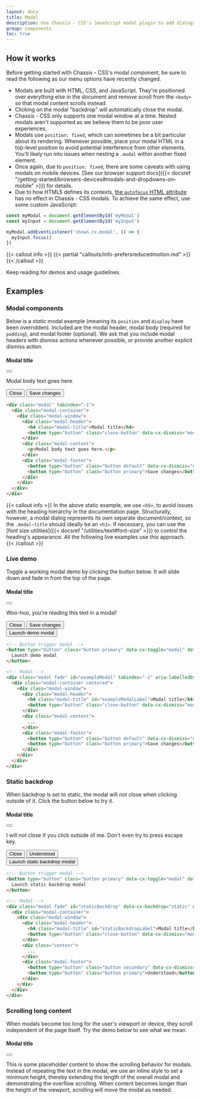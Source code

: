 ```yaml
---
layout: docs
title: Modal
description: Use Chassis - CSS's JavaScript modal plugin to add dialogs to your site for lightboxes, user notifications, or completely custom content.
group: components
toc: true
---
```


## How it works

Before getting started with Chassis - CSS's modal component, be sure to read the following as our menu options have recently changed.

- Modals are built with HTML, CSS, and JavaScript. They're positioned over everything else in the document and remove scroll from the `<body>` so that modal content scrolls instead.
- Clicking on the modal "backdrop" will automatically close the modal.
- Chassis - CSS only supports one modal window at a time. Nested modals aren't supported as we believe them to be poor user experiences.
- Modals use `position: fixed`, which can sometimes be a bit particular about its rendering. Whenever possible, place your modal HTML in a top-level position to avoid potential interference from other elements. You'll likely run into issues when nesting a `.modal` within another fixed element.
- Once again, due to `position: fixed`, there are some caveats with using modals on mobile devices. [See our browser support docs]({{< docsref "/getting-started/browsers-devices#modals-and-dropdowns-on-mobile" >}}) for details.
- Due to how HTML5 defines its contexts, [the `autofocus` HTML attribute](https://developer.mozilla.org/en-US/docs/Web/HTML/Element/input#attr-autofocus) has no effect in Chassis - CSS modals. To achieve the same effect, use some custom JavaScript:

```js
const myModal = document.getElementById('myModal')
const myInput = document.getElementById('myInput')

myModal.addEventListener('shown.cx.modal', () => {
  myInput.focus()
})
```

{{< callout info >}}
{{< partial "callouts/info-prefersreducedmotion.md" >}}
{{< /callout >}}

Keep reading for demos and usage guidelines.

## Examples

### Modal components

Below is a _static_ modal example (meaning its `position` and `display` have been overridden). Included are the modal header, modal body (required for `padding`), and modal footer (optional). We ask that you include modal headers with dismiss actions whenever possible, or provide another explicit dismiss action.

<div class="cxd-example bg-evident">
  <div class="modal position-static d-block" tabindex="-1">
    <div class="modal-container">
      <div class="modal-window">
        <div class="modal-header">
          <h4 class="modal-title">Modal title</h4>
          <button type="button" class="close-button" data-cx-dismiss="modal" aria-label="Close"></button>
        </div>
        <div class="modal-content">
          <p>Modal body text goes here.</p>
        </div>
        <div class="modal-footer">
          <button type="button" class="button default" data-cx-dismiss="modal">Close</button>
          <button type="button" class="button primary">Save changes</button>
        </div>
      </div>
    </div>
  </div>
</div>

```html
<div class="modal" tabindex="-1">
  <div class="modal-container">
    <div class="modal-window">
      <div class="modal-header">
        <h4 class="modal-title">Modal title</h4>
        <button type="button" class="close-button" data-cx-dismiss="modal" aria-label="Close"></button>
      </div>
      <div class="modal-content">
        <p>Modal body text goes here.</p>
      </div>
      <div class="modal-footer">
        <button type="button" class="button default" data-cx-dismiss="modal">Close</button>
        <button type="button" class="button primary">Save changes</button>
      </div>
    </div>
  </div>
</div>
```

{{< callout info >}}
In the above static example, we use `<h5>`, to avoid issues with the heading hierarchy in the documentation page. Structurally, however, a modal dialog represents its own separate document/context, so the `.modal-title` should ideally be an `<h1>`. If necessary, you can use the [font size utilities]({{< docsref "/utilities/text#font-size" >}}) to control the heading's appearance. All the following live examples use this approach.
{{< /callout >}}

### Live demo

Toggle a working modal demo by clicking the button below. It will slide down and fade in from the top of the page.

<div class="modal fade" id="exampleModalLive" tabindex="-1" aria-labelledby="exampleModalLiveLabel" aria-hidden="true">
  <div class="modal-container centered">
    <div class="modal-window">
      <div class="modal-header">
        <h4 class="modal-title" id="exampleModalLiveLabel">Modal title</h4>
        <button type="button" class="close-button" data-cx-dismiss="modal" aria-label="Close"></button>
      </div>
      <div class="modal-content">
        <p>Woo-hoo, you're reading this text in a modal!</p>
      </div>
      <div class="modal-footer">
        <button type="button" class="button default" data-cx-dismiss="modal">Close</button>
        <button type="button" class="button primary">Save changes</button>
      </div>
    </div>
  </div>
</div>

<div class="cxd-example">
  <button type="button" class="button primary" data-cx-toggle="modal" data-cx-target="#exampleModalLive">
    Launch demo modal
  </button>
</div>

```html
<!-- Button trigger modal -->
<button type="button" class="button primary" data-cx-toggle="modal" data-cx-target="#exampleModal">
  Launch demo modal
</button>

<!-- Modal -->
<div class="modal fade" id="exampleModal" tabindex="-1" aria-labelledby="exampleModalLabel" aria-hidden="true">
  <div class="modal-container centered">
    <div class="modal-window">
      <div class="modal-header">
        <h4 class="modal-title" id="exampleModalLabel">Modal title</h4>
        <button type="button" class="close-button" data-cx-dismiss="modal" aria-label="Close"></button>
      </div>
      <div class="modal-content">
        ...
      </div>
      <div class="modal-footer">
        <button type="button" class="button default" data-cx-dismiss="modal">Close</button>
        <button type="button" class="button primary">Save changes</button>
      </div>
    </div>
  </div>
</div>
```

### Static backdrop

When backdrop is set to static, the modal will not close when clicking outside of it. Click the button below to try it.

<div class="modal fade" id="staticBackdropLive" data-cx-backdrop="static" data-cx-keyboard="false" tabindex="-1" aria-labelledby="staticBackdropLiveLabel" aria-hidden="true">
  <div class="modal-container">
    <div class="modal-window">
      <div class="modal-header">
        <h4 class="modal-title" id="staticBackdropLiveLabel">Modal title</h4>
        <button type="button" class="close-button" data-cx-dismiss="modal" aria-label="Close"></button>
      </div>
      <div class="modal-content">
        <p>I will not close if you click outside of me. Don't even try to press escape key.</p>
      </div>
      <div class="modal-footer">
        <button type="button" class="button default" data-cx-dismiss="modal">Close</button>
        <button type="button" class="button primary">Understood</button>
      </div>
    </div>
  </div>
</div>

<div class="cxd-example">
  <button type="button" class="button primary" data-cx-toggle="modal" data-cx-target="#staticBackdropLive">
    Launch static backdrop modal
  </button>
</div>

```html
<!-- Button trigger modal -->
<button type="button" class="button primary" data-cx-toggle="modal" data-cx-target="#staticBackdrop">
  Launch static backdrop modal
</button>

<!-- Modal -->
<div class="modal fade" id="staticBackdrop" data-cx-backdrop="static" data-cx-keyboard="false" tabindex="-1" aria-labelledby="staticBackdropLabel" aria-hidden="true">
  <div class="modal-container">
    <div class="modal-window">
      <div class="modal-header">
        <h4 class="modal-title" id="staticBackdropLabel">Modal title</h4>
        <button type="button" class="close-button" data-cx-dismiss="modal" aria-label="Close"></button>
      </div>
      <div class="contenr">
        ...
      </div>
      <div class="modal-footer">
        <button type="button" class="button secondary" data-cx-dismiss="modal">Close</button>
        <button type="button" class="button primary">Understood</button>
      </div>
    </div>
  </div>
</div>
```

### Scrolling long content

When modals become too long for the user's viewport or device, they scroll independent of the page itself. Try the demo below to see what we mean.

<div class="modal fade" id="exampleModalLong" tabindex="-1" aria-labelledby="exampleModalLongTitle" aria-hidden="true">
  <div class="modal-container">
    <div class="modal-window">
      <div class="modal-header">
        <h4 class="modal-title" id="exampleModalLongTitle">Modal title</h4>
        <button type="button" class="close-button" data-cx-dismiss="modal" aria-label="Close"></button>
      </div>
      <div class="modal-content" style="min-height: 1500px">
        <p>This is some placeholder content to show the scrolling behavior for modals. Instead of repeating the text in the modal, we use an inline style to set a minimum height, thereby extending the length of the overall modal and demonstrating the overflow scrolling. When content becomes longer than the height of the viewport, scrolling will move the modal as needed.</p>
      </div>
      <div class="modal-footer">
        <button type="button" class="button default" data-cx-dismiss="modal">Close</button>
        <button type="button" class="button primary">Save changes</button>
      </div>
    </div>
  </div>
</div>

<div class="cxd-example">
  <button type="button" class="button primary" data-cx-toggle="modal" data-cx-target="#exampleModalLong">
    Launch demo modal
  </button>
</div>

You can also create a scrollable modal that allows scrolling the modal body by adding `.modal-dialog-scrollable` to `.modal-dialog`.

<div class="modal fade" id="exampleModalScrollable" tabindex="-1" aria-labelledby="exampleModalScrollableTitle" aria-hidden="true">
  <div class="modal-container scrollable">
    <div class="modal-window">
      <div class="modal-header">
        <h4 class="modal-title" id="exampleModalScrollableTitle">Modal title</h4>
        <button type="button" class="close-button" data-cx-dismiss="modal" aria-label="Close"></button>
      </div>
      <div class="modal-content">
        <p>This is some placeholder content to show the scrolling behavior for modals. We use repeated line breaks to demonstrate how content can exceed minimum inner height, thereby showing inner scrolling. When content becomes longer than the predefined max-height of modal, content will be cropped and scrollable within the modal.</p>
        <br><br><br><br><br><br><br><br><br><br><br><br><br><br><br><br><br><br><br><br><br><br><br><br><br><br><br><br><br><br><br><br><br><br><br><br><br><br><br><br>
        <p>This content should appear at the bottom after you scroll.</p>
      </div>
      <div class="modal-footer">
        <button type="button" class="button default" data-cx-dismiss="modal">Close</button>
        <button type="button" class="button primary">Save changes</button>
      </div>
    </div>
  </div>
</div>

<div class="cxd-example">
  <button type="button" class="button primary" data-cx-toggle="modal" data-cx-target="#exampleModalScrollable">
    Launch demo modal
  </button>
</div>

```html
<!-- Scrollable modal -->
<div class="modal-dialog scrollable">
  ...
</div>
```

### Vertically centered

Add `.modal-dialog-centered` to `.modal-dialog` to vertically center the modal.

<div class="modal fade" id="exampleModalCenter" tabindex="-1" aria-labelledby="exampleModalCenterTitle" aria-hidden="true">
  <div class="modal-container centered">
    <div class="modal-window">
      <div class="modal-header">
        <h4 class="modal-title" id="exampleModalCenterTitle">Modal title</h4>
        <button type="button" class="close-button" data-cx-dismiss="modal" aria-label="Close"></button>
      </div>
      <div class="modal-content">
        <p>This is a vertically centered modal.</p>
      </div>
      <div class="modal-footer">
        <button type="button" class="button default" data-cx-dismiss="modal">Close</button>
        <button type="button" class="button primary">Save changes</button>
      </div>
    </div>
  </div>
</div>

<div class="modal fade" id="exampleModalCenteredScrollable" tabindex="-1" aria-labelledby="exampleModalCenteredScrollableTitle" aria-hidden="true">
  <div class="modal-container centered scrollable">
    <div class="modal-window">
      <div class="modal-header">
        <h4 class="modal-title" id="exampleModalCenteredScrollableTitle">Modal title</h4>
        <button type="button" class="close-button" data-cx-dismiss="modal" aria-label="Close"></button>
      </div>
      <div class="modal-content">
        <p>This is some placeholder content to show a vertically centered modal. We've added some extra copy here to show how vertically centering the modal works when combined with scrollable modals. We also use some repeated line breaks to quickly extend the height of the content, thereby triggering the scrolling. When content becomes longer than the predefined max-height of modal, content will be cropped and scrollable within the modal.</p>
        <br><br><br><br><br><br><br><br><br><br><br><br><br><br><br><br><br><br><br><br>
        <p>Just like that.</p>
      </div>
      <div class="modal-footer">
        <button type="button" class="button default" data-cx-dismiss="modal">Close</button>
        <button type="button" class="button primary">Save changes</button>
      </div>
    </div>
  </div>
</div>

<div class="cxd-example">
  <button type="button" class="button primary" data-cx-toggle="modal" data-cx-target="#exampleModalCenter">
    Vertically centered modal
  </button>
  <button type="button" class="button primary" data-cx-toggle="modal" data-cx-target="#exampleModalCenteredScrollable">
    Vertically centered scrollable modal
  </button>
</div>

```html
<!-- Vertically centered modal -->
<div class="modal-container centered">
  ...
</div>

<!-- Vertically centered scrollable modal -->
<div class="modal-container centered scrollable">
  ...
</div>
```

### Tooltips and popovers

[Tooltips]({{< docsref "/components/tooltips" >}}) and [popovers]({{< docsref "/components/popovers" >}}) can be placed within modals as needed. When modals are closed, any tooltips and popovers within are also automatically dismissed.

<div class="modal fade" id="exampleModalPopovers" tabindex="-1" aria-labelledby="exampleModalPopoversLabel" aria-hidden="true">
  <div class="modal-container">
    <div class="modal-window">
      <div class="modal-header">
        <h3 class="modal-title" id="exampleModalPopoversLabel">Modal title</h3>
        <button type="button" class="close-button" data-cx-dismiss="modal" aria-label="Close"></button>
      </div>
      <div class="modal-content">
        <h4>Popover in a modal</h4>
        <p>This <button class="button default" data-cx-toggle="popover" title="Popover title" data-cx-content="Popover body content is set in this attribute." data-cx-container="#exampleModalPopovers">button</button> triggers a popover on click.</p>
        <hr>
        <h4 class="fs-5">Tooltips in a modal</h4>
        <p><a href="#" data-cx-toggle="tooltip" title="Tooltip" data-cx-container="#exampleModalPopovers">This link</a> and <a href="#" data-cx-toggle="tooltip" title="Tooltip" data-cx-container="#exampleModalPopovers">that link</a> have tooltips on hover.</p>
      </div>
      <div class="modal-footer">
        <button type="button" class="button default" data-cx-dismiss="modal">Close</button>
        <button type="button" class="button primary">Save changes</button>
      </div>
    </div>
  </div>
</div>

<div class="cxd-example">
  <button type="button" class="button primary" data-cx-toggle="modal" data-cx-target="#exampleModalPopovers">
    Launch demo modal
  </button>
</div>

```html
<div class="modal-content">
  <h3>Popover in a modal</h2>
  <p>This <button class="button default" data-cx-toggle="popover" title="Popover title" data-cx-content="Popover body content is set in this attribute.">button</button> triggers a popover on click.</p>
  <hr>
  <h4>Tooltips in a modal</h2>
  <p><a href="#" data-cx-toggle="tooltip" title="Tooltip">This link</a> and <a href="#" data-cx-toggle="tooltip" title="Tooltip">that link</a> have tooltips on hover.</p>
</div>
```

### Using the grid

Utilize the Chassis - CSS grid system within a modal by nesting `.container-fluid` within the `.modal-body`. Then, use the normal grid system classes as you would anywhere else.

<div class="modal fade" id="gridSystemModal" tabindex="-1" aria-labelledby="gridModalLabel" aria-hidden="true">
  <div class="modal-container">
    <div class="modal-window">
      <div class="modal-header">
        <h4 class="modal-title" id="gridModalLabel">Grids in modals</h4>
        <button type="button" class="close-button" data-cx-dismiss="modal" aria-label="Close"></button>
      </div>
      <div class="modal-content">
        <div class="container-fluid cxd-example-row">
          <div class="row">
            <div class="col-medium-4">.col-medium-4</div>
            <div class="col-medium-4 ms-auto">.col-medium-4 .ms-auto</div>
          </div>
          <div class="row">
            <div class="col-medium-3 ms-auto">.col-medium-3 .ms-auto</div>
            <div class="col-medium-2 ms-auto">.col-medium-2 .ms-auto</div>
          </div>
          <div class="row">
            <div class="col-medium-6 ms-auto">.col-medium-6 .ms-auto</div>
          </div>
          <div class="row">
            <div class="col-small-9">
              Level 1: .col-small-9
              <div class="row">
                <div class="col-8 col-small-6">
                  Level 2: .col-8 .col-small-6
                </div>
                <div class="col-4 col-small-6">
                  Level 2: .col-4 .col-small-6
                </div>
              </div>
            </div>
          </div>
        </div>
      </div>
      <div class="modal-footer">
        <button type="button" class="button default" data-cx-dismiss="modal">Close</button>
        <button type="button" class="button primary">Save changes</button>
      </div>
    </div>
  </div>
</div>

<div class="cxd-example">
<button type="button" class="button primary" data-cx-toggle="modal" data-cx-target="#gridSystemModal">
  Launch demo modal
</button>
</div>

```html
<div class="modal-content">
  <div class="container-fluid">
    <div class="row">
      <div class="col-medium-4">.col-medium-4</div>
      <div class="col-medium-4 ms-auto">.col-medium-4 .ms-auto</div>
    </div>
    <div class="row">
      <div class="col-medium-3 ms-auto">.col-medium-3 .ms-auto</div>
      <div class="col-medium-2 ms-auto">.col-medium-2 .ms-auto</div>
    </div>
    <div class="row">
      <div class="col-medium-6 ms-auto">.col-medium-6 .ms-auto</div>
    </div>
    <div class="row">
      <div class="col-small-9">
        Level 1: .col-small-9
        <div class="row">
          <div class="col-8 col-small-6">
            Level 2: .col-8 .col-small-6
          </div>
          <div class="col-4 col-small-6">
            Level 2: .col-4 .col-small-6
          </div>
        </div>
      </div>
    </div>
  </div>
</div>
```

### Varying modal content

Have a bunch of buttons that all trigger the same modal with slightly different contents? Use `event.relatedTarget` and [HTML `data-cx-*` attributes](https://developer.mozilla.org/en-US/docs/Learn/HTML/Howto/Use_data_attributes) to vary the contents of the modal depending on which button was clicked.

Below is a live demo followed by example HTML and JavaScript. For more information, [read the modal events docs](#events) for details on `relatedTarget`.

{{< example stackblitz_add_js="true" >}}
<button type="button" class="button primary" data-cx-toggle="modal" data-cx-target="#exampleModal" data-cx-whatever="@mdo">Open modal for @mdo</button>
<button type="button" class="button primary" data-cx-toggle="modal" data-cx-target="#exampleModal" data-cx-whatever="@fat">Open modal for @fat</button>
<button type="button" class="button primary" data-cx-toggle="modal" data-cx-target="#exampleModal" data-cx-whatever="@chassis">Open modal for @chassis</button>

<div class="modal fade" id="exampleModal" tabindex="-1" aria-labelledby="exampleModalLabel" aria-hidden="true">
  <div class="modal-container">
    <div class="modal-window">
      <div class="modal-header">
        <h4 class="modal-title" id="exampleModalLabel">New message</h4>
        <button type="button" class="close-button" data-cx-dismiss="modal" aria-label="Close"></button>
      </div>
      <div class="modal-content">
        <form>
          <div class="mb-3">
            <label for="recipient-name" class="col-form-label">Recipient:</label>
            <input type="text" class="form-control" id="recipient-name">
          </div>
          <div class="mb-3">
            <label for="message-text" class="col-form-label">Message:</label>
            <textarea class="form-control" id="message-text"></textarea>
          </div>
        </form>
      </div>
      <div class="modal-footer">
        <button type="button" class="button default" data-cx-dismiss="modal">Close</button>
        <button type="button" class="button primary">Send message</button>
      </div>
    </div>
  </div>
</div>
{{< /example >}}

{{< js-docs name="varying-modal-content" file="site/assets/js/partials/snippets.js" >}}

### Toggle between modals

Toggle between multiple modals with some clever placement of the `data-cx-target` and `data-cx-toggle` attributes. For example, you could toggle a password reset modal from within an already open sign in modal. **Please note multiple modals cannot be open at the same time**—this method simply toggles between two separate modals.

{{< example >}}
<div class="modal fade" id="exampleModalToggle" aria-hidden="true" aria-labelledby="exampleModalToggleLabel" tabindex="-1">
  <div class="modal-container centered">
    <div class="modal-window">
      <div class="modal-header">
        <h1 class="modal-title" id="exampleModalToggleLabel">Modal 1</h1>
        <button type="button" class="close-button" data-cx-dismiss="modal" aria-label="Close"></button>
      </div>
      <div class="modal-content">
        Show a second modal and hide this one with the button below.
      </div>
      <div class="modal-footer">
        <button class="button primary" data-cx-target="#exampleModalToggle2" data-cx-toggle="modal">Open second modal</button>
      </div>
    </div>
  </div>
</div>
<div class="modal fade" id="exampleModalToggle2" aria-hidden="true" aria-labelledby="exampleModalToggleLabel2" tabindex="-1">
  <div class="modal-container centered">
    <div class="modal-window">
      <div class="modal-header">
        <h4 class="modal-title" id="exampleModalToggleLabel2">Modal 2</h4>
        <button type="button" class="close-button" data-cx-dismiss="modal" aria-label="Close"></button>
      </div>
      <div class="modal-content">
        Hide this modal and show the first with the button below.
      </div>
      <div class="modal-footer">
        <button class="button primary" data-cx-target="#exampleModalToggle" data-cx-toggle="modal">Back to first</button>
      </div>
    </div>
  </div>
</div>
<button class="button primary" data-cx-target="#exampleModalToggle" data-cx-toggle="modal">Open first modal</button>
{{< /example >}}

### Modal Over Modal

We believe modal over modal is really bad for UX but it is unavoidable sometimes. So...

{{< example >}}
<div class="modal fade" id="exampleUnderModal" aria-hidden="true" aria-labelledby="exampleUnderModalLabel" tabindex="-1">
  <div class="modal-container centered">
    <div class="modal-window">
      <div class="modal-header">
      <div>
        <h1 class="modal-title" id="exampleUnderModalLabel">Modal 1</h1>
        <button type="button" class="close-button" data-cx-dismiss="modal" aria-label="Close"></button>
      </div>
      <div class="modal-content">
        <p>Show a second modal and hide this one with the button below.</p>
        <p>Show a second modal and hide this one with the button below.</p>
        <p>Show a second modal and hide this one with the button below.</p>
        <p>Show a second modal and hide this one with the button below.</p>
      </div>
      <div class="modal-footer">
        <button class="button primary" onclick="openOverModal()">Open Over Modal</button>
      </div>
    </div>
  </div>
</div>
<div class="modal fade" id="exampleOverModal" aria-hidden="true" aria-labelledby="exampleOverModalLabel" tabindex="-1">
  <div class="modal-container centered">
    <div class="modal-window">
      <div class="modal-header">
        <h4 class="modal-title" id="exampleOverModalLabel">Modal 2</h4>
        <button type="button" class="close-button" data-cx-dismiss="modal" aria-label="Close"></button>
      </div>
      <div class="modal-content">
        Hide this modal and show the first with the button below.
      </div>
      <div class="modal-footer">
        <button class="button primary" data-cx-dismiss="modal">Close</button>
      </div>
    </div>
  </div>
</div>
<button class="button primary" data-cx-target="#exampleUnderModal" data-cx-toggle="modal">Open first modal</button>
{{< /example >}}
<script>
function openOverModal() {
  const exampleOverModal = new chassis.Modal(document.getElementById('exampleOverModal'))
  exampleOverModal.show()
}
</script>

### Change animation

The `$modal-fade-transform` variable determines the transform state of `.modal-dialog` before the modal fade-in animation, the `$modal-show-transform` variable determines the transform of `.modal-dialog` at the end of the modal fade-in animation.

If you want for example a zoom-in animation, you can set `$modal-fade-transform: scale(.8)`.

### Remove animation

For modals that simply appear rather than fade in to view, remove the `.fade` class from your modal markup.

```html
<div class="modal" tabindex="-1" aria-labelledby="..." aria-hidden="true">
  ...
</div>
```

### Dynamic heights

If the height of a modal changes while it is open, you should call `myModal.handleUpdate()` to readjust the modal's position in case a scrollbar appears.

### Accessibility

Be sure to add `aria-labelledby="..."`, referencing the modal title, to `.modal`. Additionally, you may give a description of your modal dialog with `aria-describedby` on `.modal`. Note that you don't need to add `role="dialog"` since we already add it via JavaScript.

### Embedding YouTube videos

Embedding YouTube videos in modals requires additional JavaScript not in Chassis - CSS to automatically stop playback and more. [See this helpful Stack Overflow post](https://stackoverflow.com/questions/18622508/chassis-3-and-youtube-in-modal) for more information.

## Optional sizes

Modals have three optional sizes, available via modifier classes to be placed on a `.modal-dialog`. These sizes kick in at certain breakpoints to avoid horizontal scrollbars on narrower viewports.

{{< cx-table "table" >}}
| Size | Class | Modal max-width
| --- | --- | --- |
| Small | `.modal-small` | `300px` |
| Default | <span class="text-body-secondary">None</span> | `500px` |
| Large | `.modal-large` | `800px` |
| Extra large | `.modal-xlarge` | `1140px` |
{{< /cx-table >}}

Our default modal without modifier class constitutes the "medium" size modal.

<div class="cxd-example">
  <button type="button" class="button primary" data-cx-toggle="modal" data-cx-target="#exampleModalXl">Extra large modal</button>
  <button type="button" class="button primary" data-cx-toggle="modal" data-cx-target="#exampleModalLg">Large modal</button>
  <button type="button" class="button primary" data-cx-toggle="modal" data-cx-target="#exampleModalSm">Small modal</button>
</div>

```html
<div class="modal-dialog modal-xlarge">...</div>
<div class="modal-dialog modal-large">...</div>
<div class="modal-dialog modal-small">...</div>
```

<div class="modal fade" id="exampleModalXl" tabindex="-1" aria-labelledby="exampleModalXlLabel" aria-hidden="true">
  <div class="modal-container modal-xlarge">
    <div class="modal-window">
      <div class="modal-header">
        <h4 class="modal-title" id="exampleModalXlLabel">Extra large modal</h4>
        <button type="button" class="close-button" data-cx-dismiss="modal" aria-label="Close"></button>
      </div>
      <div class="modal-content">
        ...
      </div>
    </div>
  </div>
</div>

<div class="modal fade" id="exampleModalLg" tabindex="-1" aria-labelledby="exampleModalLgLabel" aria-hidden="true">
  <div class="modal-container modal-large">
    <div class="modal-window">
      <div class="modal-header">
        <h4 class="modal-title" id="exampleModalLgLabel">Large modal</h4>
        <button type="button" class="close-button" data-cx-dismiss="modal" aria-label="Close"></button>
      </div>
      <div class="modal-content">
        ...
      </div>
    </div>
  </div>
</div>

<div class="modal fade" id="exampleModalSm" tabindex="-1" aria-labelledby="exampleModalSmLabel" aria-hidden="true">
  <div class="modal-container modal-small">
    <div class="modal-window">
      <div class="modal-header">
        <h4 class="modal-title" id="exampleModalSmLabel">Small modal</h4>
        <button type="button" class="close-button" data-cx-dismiss="modal" aria-label="Close"></button>
      </div>
      <div class="modal-content">
        ...
      </div>
    </div>
  </div>
</div>

## Fullscreen Modal

Another override is the option to pop up a modal that covers the user viewport, available via modifier classes that are placed on a `.modal-dialog`.

{{< cx-table >}}
| Class | Availability |
| --- | --- |
| `.fullscreen` | Always |
| `.fullscreen-small-down` | `576px` |
| `.fullscreen-medium-down` | `768px` |
| `.fullscreen-large-down` | `992px` |
| `.fullscreen-xlarge-down` | `1200px` |
| `.fullscreen-2xlarge-down` | `1400px` |
{{< /cx-table >}}

<div class="cxd-example">
  <button type="button" class="button primary" data-cx-toggle="modal" data-cx-target="#exampleModalFullscreen">Full screen</button>
  <button type="button" class="button primary" data-cx-toggle="modal" data-cx-target="#exampleModalFullscreenSm">Full screen below sm</button>
  <button type="button" class="button primary" data-cx-toggle="modal" data-cx-target="#exampleModalFullscreenMd">Full screen below md</button>
  <button type="button" class="button primary" data-cx-toggle="modal" data-cx-target="#exampleModalFullscreenLg">Full screen below lg</button>
  <button type="button" class="button primary" data-cx-toggle="modal" data-cx-target="#exampleModalFullscreenXl">Full screen below xl</button>
  <button type="button" class="button primary" data-cx-toggle="modal" data-cx-target="#exampleModalFullscreenXxl">Full screen below xxl</button>
</div>

```html
<!-- Full screen modal -->
<div class="modal-container fullscreen-small-down">
  ...
</div>
```

<div class="modal fade" id="exampleModalFullscreen" tabindex="-1" aria-labelledby="exampleModalFullscreenLabel" aria-hidden="true">
  <div class="modal-container fullscreen">
    <div class="modal-window">
      <div class="modal-header">
        <h4 class="modal-title" id="exampleModalFullscreenLabel">Full screen modal</h4>
        <button type="button" class="close-button" data-cx-dismiss="modal" aria-label="Close"></button>
      </div>
      <div class="modal-content">
        ...
      </div>
      <div class="modal-footer">
        <button type="button" class="button default" data-cx-dismiss="modal">Close</button>
      </div>
    </div>
  </div>
</div>

<div class="modal fade" id="exampleModalFullscreenSm" tabindex="-1" aria-labelledby="exampleModalFullscreenSmLabel" aria-hidden="true">
  <div class="modal-container fullscreen-small-down">
    <div class="modal-window">
      <div class="modal-header">
        <h4 class="modal-title" id="exampleModalFullscreenSmLabel">Full screen below sm</h4>
        <button type="button" class="close-button" data-cx-dismiss="modal" aria-label="Close"></button>
      </div>
      <div class="modal-content">
        ...
      </div>
      <div class="modal-footer">
        <button type="button" class="button default" data-cx-dismiss="modal">Close</button>
      </div>
    </div>
  </div>
</div>

<div class="modal fade" id="exampleModalFullscreenMd" tabindex="-1" aria-labelledby="exampleModalFullscreenMdLabel" aria-hidden="true">
  <div class="modal-container fullscreen-medium-down">
    <div class="modal-window">
      <div class="modal-header">
        <h4 class="modal-title" id="exampleModalFullscreenMdLabel">Full screen below md</h4>
        <button type="button" class="close-button" data-cx-dismiss="modal" aria-label="Close"></button>
      </div>
      <div class="modal-content">
        ...
      </div>
      <div class="modal-footer">
        <button type="button" class="button default" data-cx-dismiss="modal">Close</button>
      </div>
    </div>
  </div>
</div>

<div class="modal fade" id="exampleModalFullscreenLg" tabindex="-1" aria-labelledby="exampleModalFullscreenLgLabel" aria-hidden="true">
  <div class="modal-container fullscreen-large-down">
    <div class="modal-window">
      <div class="modal-header">
        <h4 class="modal-title" id="exampleModalFullscreenLgLabel">Full screen below lg</h4>
        <button type="button" class="close-button" data-cx-dismiss="modal" aria-label="Close"></button>
      </div>
      <div class="modal-content">
        ...
      </div>
      <div class="modal-footer">
        <button type="button" class="button default" data-cx-dismiss="modal">Close</button>
      </div>
    </div>
  </div>
</div>

<div class="modal fade" id="exampleModalFullscreenXl" tabindex="-1" aria-labelledby="exampleModalFullscreenXlLabel" aria-hidden="true">
  <div class="modal-container fullscreen-xlarge-down">
    <div class="modal-window">
      <div class="modal-header">
        <h4 class="modal-title" id="exampleModalFullscreenXlLabel">Full screen below xl</h4>
        <button type="button" class="close-button" data-cx-dismiss="modal" aria-label="Close"></button>
      </div>
      <div class="modal-content">
        ...
      </div>
      <div class="modal-footer">
        <button type="button" class="button default" data-cx-dismiss="modal">Close</button>
      </div>
    </div>
  </div>
</div>

<div class="modal fade" id="exampleModalFullscreenXxl" tabindex="-1" aria-labelledby="exampleModalFullscreenXxlLabel" aria-hidden="true">
  <div class="modal-container fullscreen-2xlarge-down">
    <div class="modal-window">
      <div class="modal-header">
        <h4 class="title fs-4" id="exampleModalFullscreenXxlLabel">Full screen below xxl</h4>
        <button type="button" class="close-button" data-cx-dismiss="modal" aria-label="Close"></button>
      </div>
      <div class="modal-content">
        ...
      </div>
      <div class="modal-footer">
        <button type="button" class="button default" data-cx-dismiss="modal">Close</button>
      </div>
    </div>
  </div>
</div>

## CSS

{{< partial "generic/docs-css" >}}

### Variables

{{< partial "generic/css-variables" >}}

### Sass Variables

{{< partial "generic/sass-variables" >}}

{{< scss-docs name="modal-variables" file="scss/_variables.scss" >}}

### Sass loops

[Responsive fullscreen modals](#fullscreen-modal) are generated via the `$breakpoints` map and a loop in `scss/_modal.scss`.

{{< scss-docs name="modal-fullscreen-loop" file="scss/_modal.scss" >}}

## Usage

The modal plugin toggles your hidden content on demand, via data attributes or JavaScript. It also overrides default scrolling behavior and generates a `.modal-backdrop` to provide a click area for dismissing shown modals when clicking outside the modal.

### Via data attributes

#### Toggle

Activate a modal without writing JavaScript. Set `data-cx-toggle="modal"` on a controller element, like a button, along with a `data-cx-target="#foo"` or `href="#foo"` to target a specific modal to toggle.

```html
<button type="button" data-cx-toggle="modal" data-cx-target="#myModal">Launch modal</button>
```

#### Dismiss

{{% js-dismiss "modal" %}}

{{< callout warning >}}
While both ways to dismiss a modal are supported, keep in mind that dismissing from outside a modal does not match the [ARIA Authoring Practices Guide dialog (modal) pattern](https://www.w3.org/WAI/ARIA/apg/patterns/dialogmodal/). Do this at your own risk.
{{< /callout >}}

### Via JavaScript

Create a modal with a single line of JavaScript:

```js
const myModal = new chassis.Modal(document.getElementById('myModal'), options)
// or
const myModalAlternative = new chassis.Modal('#myModal', options)
```

### Options

{{< markdown >}}
{{< partial "js-data-attributes.md" >}}
{{< /markdown >}}

{{< cx-table "table" >}}
| Name | Type | Default | Description |
| --- | --- | --- | --- |
| `backdrop` | boolean, `'static'` | `true` | Includes a modal-backdrop element. Alternatively, specify `static` for a backdrop which doesn't close the modal when clicked. |
| `focus` | boolean | `true` | Puts the focus on the modal when initialized. |
| `keyboard` | boolean | `true` | Closes the modal when escape key is pressed. |
{{< /cx-table >}}

### Methods

{{< callout danger >}}
{{< partial "callouts/danger-async-methods.md" >}}
{{< /callout >}}

#### Passing options

Activates your content as a modal. Accepts an optional options `object`.

```js
const myModal = new chassis.Modal('#myModal', {
  keyboard: false
})
```

{{< cx-table "table" >}}
| Method | Description |
| --- | --- |
| `dispose` | Destroys an element's modal. (Removes stored data on the DOM element) |
| `getInstance` | _Static_ method which allows you to get the modal instance associated with a DOM element. |
| `getOrCreateInstance` | _Static_ method which allows you to get the modal instance associated with a DOM element, or create a new one in case it wasn't initialized. |
| `handleUpdate` | Manually readjust the modal's position if the height of a modal changes while it is open (i.e. in case a scrollbar appears). |
| `hide` | Manually hides a modal. **Returns to the caller before the modal has actually been hidden** (i.e. before the `hidden.cx.modal` event occurs). |
| `show` | Manually opens a modal. **Returns to the caller before the modal has actually been shown** (i.e. before the `shown.cx.modal` event occurs). Also, you can pass a DOM element as an argument that can be received in the modal events (as the `relatedTarget` property). (i.e. `const modalToggle = document.getElementById('toggleMyModal'); myModal.show(modalToggle)`. |
| `toggle` | Manually toggles a modal. **Returns to the caller before the modal has actually been shown or hidden** (i.e. before the `shown.cx.modal` or `hidden.cx.modal` event occurs). |
{{< /cx-table >}}

### Events

Chassis - CSS's modal class exposes a few events for hooking into modal functionality. All modal events are fired at the modal itself (i.e. at the `<div class="modal">`).

{{< cx-table >}}
| Event | Description |
| --- | --- |
| `hide.cx.modal` | This event is fired immediately when the `hide` instance method has been called. |
| `hidden.cx.modal` | This event is fired when the modal has finished being hidden from the user (will wait for CSS transitions to complete). |
| `hidePrevented.cx.modal` | This event is fired when the modal is shown, its backdrop is `static` and a click outside of the modal is performed. The event is also fired when the escape key is pressed and the `keyboard` option is set to `false`. |
| `show.cx.modal` | This event fires immediately when the `show` instance method is called. If caused by a click, the clicked element is available as the `relatedTarget` property of the event. |
| `shown.cx.modal` | This event is fired when the modal has been made visible to the user (will wait for CSS transitions to complete). If caused by a click, the clicked element is available as the `relatedTarget` property of the event. |
{{< /cx-table >}}

```js
const myModalEl = document.getElementById('myModal')
myModalEl.addEventListener('hidden.cx.modal', event => {
  // do something...
})
```
